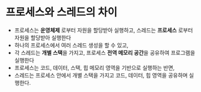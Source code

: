 # 프로세스와 스레드의 차이

- 프로세스는 **운영체제** 로부터 자원을 할당받아 실행하고, 스레드는 **프로세스** 로부터 자원을 할당받아 실행한다
- 하나의 프로세스에서 여러 스레드 생성을 할 수 있고,
- 각 스레드는 **개별 스택**을 가지고, 프로세스 **전역 메모리 공간**을 공유하여 프로그램을 실행한다
- 프로세스는 코드, 데이터, 스택, 힙 메모리 영역을 기반으로 실행하는 반면,
- 스레드는 프로세스 안에서 개별 스택을 가지고 코드, 데이터, 힙 영역을 공유하며 실행한다.

